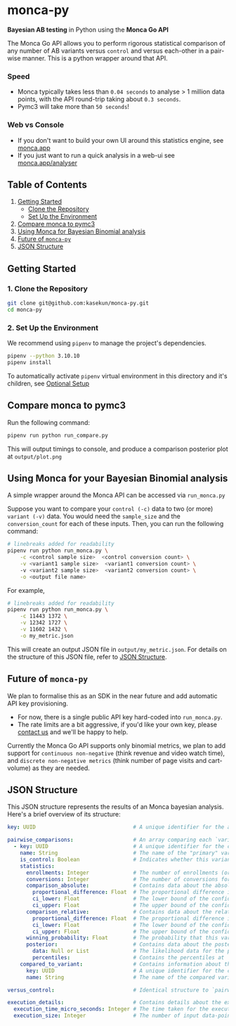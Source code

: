 # monca-py
**Bayesian AB testing** in Python using the **Monca Go API**

The Monca Go API allows you to perform rigorous statistical comparison of any number of AB variants versus `control` and versus each-other in a pair-wise manner.
This is a python wrapper around that API.

### Speed
- Monca typically takes less than `0.04 seconds` to analyse > 1 million data points, with the API round-trip taking about `0.3 seconds`.
- Pymc3 will take more than `50 seconds`!

### Web vs Console
- If you don't want to build your own UI around this statistics engine, see [monca.app](https://www.monca.app)
- If you just want to run a quick analysis in a web-ui see [monca.app/analyser](https://www.monca.app/analyser)

## Table of Contents
1. [Getting Started](#getting-started)
   - [Clone the Repository](#1-clone-the-repository)
   - [Set Up the Environment](#2-set-up-the-environment)
2. [Compare monca to pymc3](#compare-monca-to-pymc3)
3. [Using Monca for Bayesian Binomial analysis](#using-monca-for-your-bayesian-binomial-analysis)
4. [Future of `monca-py`](#future-of-monca-py)
5. [JSON Structure](#json-structure)

## Getting Started

### 1. Clone the Repository
```sh
git clone git@github.com:kasekun/monca-py.git
cd monca-py
```

### 2. Set Up the Environment
We recommend using `pipenv` to manage the project's dependencies.
```sh
pipenv --python 3.10.10
pipenv install
```

To automatically activate `pipenv` virtual environment in this directory and it's children, see [Optional Setup](./docs/optional-setup.md)

## Compare monca to pymc3
Run the following command:
```sh
pipenv run python run_compare.py
```

This will output timings to console, and produce a comparison posterior plot at `output/plot.png`

## Using Monca for your Bayesian Binomial analysis

A simple wrapper around the Monca API can be accessed via `run_monca.py`

Suppose you want to compare your `control (-c)` data to two (or more) `variant (-v)` data. You would need the `sample_size` and the `conversion_count` for each of these inputs. Then, you can run the following command:

```sh
# linebreaks added for readability
pipenv run python run_monca.py \
    -c <control sample size>  <control conversion count> \
    -v <variant1 sample size>  <variant1 conversion count> \ 
    -v <variant2 sample size>  <variant2 conversion count> \
    -o <output file name>
```
For example,

```sh
# linebreaks added for readability
pipenv run python run_monca.py \
    -c 11443 1372 \
    -v 12342 1727 \
    -v 11602 1432 \
    -o my_metric.json
```
This will create an output JSON file in `output/my_metric.json`. For details on the structure of this JSON file, refer to [JSON Structure](#json-structure).


## Future of `monca-py`

We plan to formalise this as an SDK in the near future and add automatic API key provisioning.
- For now, there is a single public API key hard-coded into `run_monca.py`.
- The rate limits are a bit aggressive, if you'd like your own key, please [contact us](https://www.monca.app/contact) and we'll be happy to help.

Currently the Monca Go API supports only binomial metrics, we plan to add support for `continuous non-negative` (think revenue and video watch time), and `discrete non-negative metrics` (think number of page visits and cart-volume) as they are needed.

## JSON Structure

This JSON structure represents the results of an Monca bayesian analysis. Here's a brief overview of its structure:

```yaml
key: UUID                               # A unique identifier for the analysis.

pairwise_comparisons:                   # An array comparing each `variant` (including `control`) to all other variants. (e.g., A vs B, B vs A, ... )
  - key: UUID                           # A unique identifier for the comparison.
    name: String                        # The name of the "primary" variant in the comparison.
    is_control: Boolean                 # Indicates whether this variant is the control variant.
    statistics: 
      enrollments: Integer              # The number of enrollments (or "sample size") for this variant.
      conversions: Integer              # The number of conversions for this variant.
      comparison_absolute:              # Contains data about the absolute comparison
        proportional_difference: Float  # The proportional difference in the comparison.
        ci_lower: Float                 # The lower bound of the confidence interval.
        ci_upper: Float                 # The upper bound of the confidence interval.
      comparison_relative:              # Contains data about the relative comparison
        proportional_difference: Float  # The proportional difference in the comparison.
        ci_lower: Float                 # The lower bound of the confidence interval.
        ci_upper: Float                 # The upper bound of the confidence interval.
      winning_probability: Float        # The probability that this variant beats the `compare_to_variant`.
      posterior:                        # Contains data about the posterior.
        data: Null or List              # The likelihood data for the posterior (currently a length of 2000 points).
        percentiles:                    # Contains the percentiles at `5n` intervals  (p05 to p95).
    compared_to_variant:                # Contains information about the variant that this variant is compared to.
      key: UUID                         # A unique identifier for the compared variant.
      name: String                      # The name of the compared variant.

versus_control:                         # Identical structure to `pairwise_comparisons` but filtered to only contain comparisons to `control`

execution_details:                      # Contains details about the execution of the analysis.
  execution_time_micro_seconds: Integer # The time taken for the execution in microseconds.
  execution_size: Integer               # The number of input data-points for this analysis.
